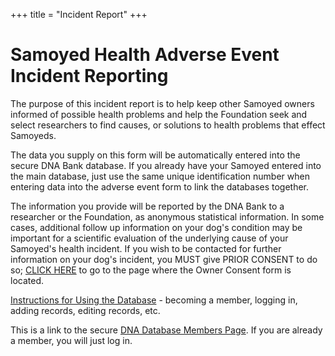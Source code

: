 +++
title = "Incident Report"
+++

# Samoyed Health Adverse Event Incident Reporting

The purpose of this incident report is to help keep other Samoyed owners
informed of possible health problems and help the Foundation seek and
select researchers to find causes, or solutions to health problems that
effect Samoyeds.

The data you supply on this form will be automatically entered into the
secure DNA Bank database. If you already have your Samoyed entered into
the main database, just use the same unique identification number when
entering data into the adverse event form to link the databases
together.

The information you provide will be reported by the DNA Bank to a
researcher or the Foundation, as anonymous statistical information. In
some cases, additional follow up information on your dog's condition
may be important for a scientific evaluation of the underlying cause of
your Samoyed's health incident. If you wish to be contacted for further
information on your dog's incident, you MUST give PRIOR CONSENT to do
so; [CLICK HERE](https://www.dogenes.com/members1.html) to go to the
page where the Owner Consent form is located.

[Instructions for Using the Database](/databases/using-the-database) - becoming
a member, logging in, adding records, editing records, etc.

This is a link to the secure [DNA Database Members Page](https://www.dogenes.com/members1.html).
If you are already a member, you will just log in.
